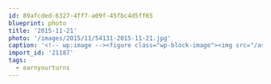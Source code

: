 ```yaml
---
id: 89afcded-6327-4ff7-a09f-45fbc4d5ff65
blueprint: photo
title: '2015-11-21'
photo: '/images/2015/11/54131-2015-11-21.jpg'
caption: '<!-- wp:image --><figure class="wp-block-image"><img src="/assets/images/2015/11/54131-2015-11-21.jpg" /></figure><!-- /wp:image --><!-- wp:paragraph --><p>Nice day to #earnyourturns and do some avalanche rescue practice</p><!-- /wp:paragraph -->'
import_id: '21187'
tags:
  - earnyourturns
---
```

